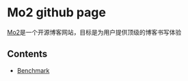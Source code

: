 # Mo2 github page

[Mo2](https://www.motwo.cn/)是一个开源博客网站，目标是为用户提供顶级的博客书写体验  
  
## Contents

- [Benchmark](dev/bench/)
